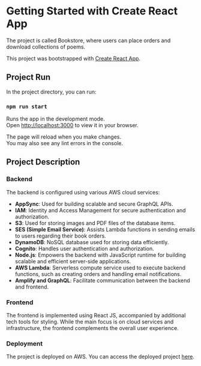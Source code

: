 # Getting Started with Create React App

The project is called Bookstore, where users can place orders and download collections of poems.

This project was bootstrapped with [Create React App](https://github.com/facebook/create-react-app).

## Project Run

In the project directory, you can run:

### `npm run start`

Runs the app in the development mode.\
Open [http://localhost:3000](http://localhost:3000) to view it in your browser.

The page will reload when you make changes.\
You may also see any lint errors in the console.

## Project Description

### Backend

The backend is configured using various AWS cloud services:

- **AppSync**: Used for building scalable and secure GraphQL APIs.
- **IAM**: Identity and Access Management for secure authentication and authorization.
- **S3**: Used for storing images and PDF files of the database items.
- **SES (Simple Email Service)**: Assists Lambda functions in sending emails to users regarding their book orders.
- **DynamoDB**: NoSQL database used for storing data efficiently.
- **Cognito**: Handles user authentication and authorization.
- **Node.js**: Empowers the backend with JavaScript runtime for building scalable and efficient server-side applications.
- **AWS Lambda**: Serverless compute service used to execute backend functions, such as creating orders and handling email notifications.
- **Amplify and GraphQL**: Facilitate communication between the backend and frontend.


### Frontend

The frontend is implemented using React JS, accompanied by additional tech tools for styling. While the main focus is on cloud services and infrastructure, the frontend complements the overall user experience.

### Deployment

The project is deployed on AWS. You can access the deployed project [here](<insert your deployment link>).
